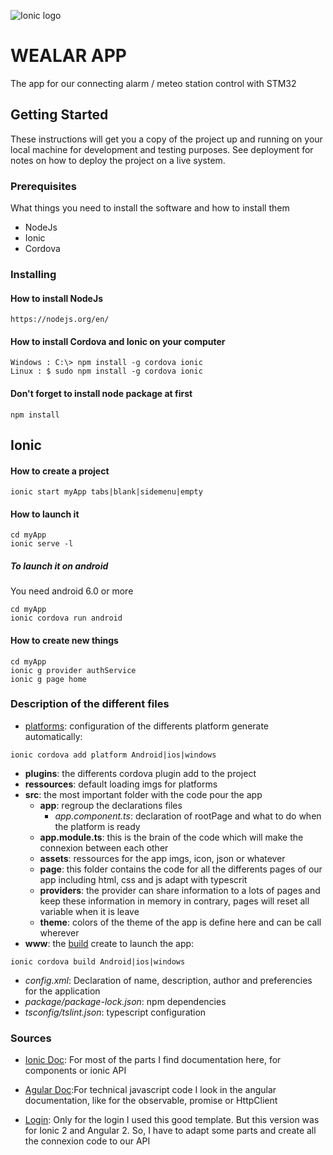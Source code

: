 ![Ionic logo](https://ionicframework.com/img/meta/ionic-framework-og.png)

# WEALAR APP

The app for our connecting alarm / meteo station control with STM32

## Getting Started

These instructions will get you a copy of the project up and running on your local machine for development and testing purposes. See deployment for notes on how to deploy the project on a live system.

### Prerequisites

What things you need to install the software and how to install them

* NodeJs
* Ionic
* Cordova

### Installing

#### How to install NodeJs

```
https://nodejs.org/en/
```
#### How to install Cordova and Ionic on your computer

```
Windows : C:\> npm install -g cordova ionic
Linux : $ sudo npm install -g cordova ionic
```

#### Don't forget to install node package at first

```
npm install
```

## Ionic

#### How to create a project

```
ionic start myApp tabs|blank|sidemenu|empty
```

#### How to launch it

```
cd myApp
ionic serve -l
```

##### To launch it on android
You need android 6.0 or more

```
cd myApp
ionic cordova run android
```

#### How to create new things

```
cd myApp
ionic g provider authService
ionic g page home
```

### Description of the different files
* [platforms](https://ionicframework.com/docs/cli/cordova/platform/): configuration of the differents platform generate automatically:
```
ionic cordova add platform Android|ios|windows
```
* __plugins__: the differents cordova plugin add to the project
* __ressources__: default loading imgs for platforms
* __src__: the most important folder with the code pour the app
    * __app__: regroup the declarations files
        * *app.component.ts*: declaration of rootPage and what to do when the platform is ready
    * __app.module.ts__: this is the brain of the code which will make the connexion between each other
    * __assets__: ressources for the app imgs, icon, json or whatever
    * __page__: this folder contains the code for all the differents pages of our app including html, css and js adapt with typescrit
    * __providers__: the provider can share information to a lots of pages and keep these information in memory in contrary, pages will reset all variable when it is leave
    * __theme__: colors of the theme of the app is define here and can be call wherever
* __www__: the [build](https://ionicframework.com/docs/cli/cordova/build/) create to launch the app:
```
ionic cordova build Android|ios|windows
```
* *config.xml*: Declaration of name, description, author and preferencies for the application
* *package/package-lock.json*: npm dependencies
* *tsconfig/tslint.json*: typescript configuration




### Sources
* [Ionic Doc](https://ionicframework.com/docs/): For most of the parts I find documentation here, for components or ionic API
* [Agular Doc](https://angular.io/docs):For technical javascript code I look in the angular documentation, like for the observable, promise or HttpClient

* [Login](https://devdactic.com/login-ionic-2/): Only for the login I used this good template. But this version was for Ionic 2 and Angular 2. So, I have to adapt some parts and create all the connexion code to our API



